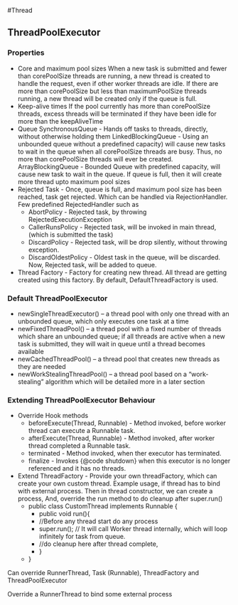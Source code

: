 #Thread

## ThreadPoolExecutor
### Properties
- Core and maximum pool sizes
  When a new task is submitted and fewer than corePoolSize threads are running, a new thread is created to handle the request, even if other worker threads are idle.  If there are more than corePoolSize but less than maximumPoolSize threads running, a new thread will be created only if the queue is full.
- Keep-alive times
  If the pool currently has more than corePoolSize threads, excess threads will be terminated if they have been idle for more than the keepAliveTime
- Queue
  SynchronousQueue - Hands off tasks to threads, directly, without otherwise holding them
  LinkedBlockingQueue - Using an unbounded queue without a predefined capacity) will cause new tasks to wait in the queue when all corePoolSize threads are busy. Thus, no more than corePoolSize threads will ever be created.
  ArrayBlockingQueue - Bounded Queue with predefined capacity, will cause new task to wait in the queue. If queue is full, then it will create more thread upto maximum pool sizes
- Rejected Task - Once, queue is full, and maximum pool size has been reached, task get rejected. Which can be handled via RejectionHandler. Few predefined RejectedHandler such as 
  - AbortPolicy - Rejected task, by throwing RejectedExecutionException
  - CallerRunsPolicy - Rejected task, will be invoked in main thread, (which is submitted the task)
  - DiscardPolicy - Rejected task, will be drop silently, without throwing exception.
  - DiscardOldestPolicy - Oldest task in the queue, will be discarded. Now, Rejected task, will be added to queue.
- Thread Factory - Factory for creating new thread. All thread are getting created using this factory. By default, DefaultThreadFactory is used.

### Default ThreadPoolExecutor
- newSingleThreadExecutor() – a thread pool with only one thread with an unbounded queue, which only executes one task at a time
- newFixedThreadPool() – a thread pool with a fixed number of threads which share an unbounded queue; if all threads are active when a new task is submitted, they will wait in queue until a thread becomes available
- newCachedThreadPool() – a thread pool that creates new threads as they are needed
- newWorkStealingThreadPool() – a thread pool based on a “work-stealing” algorithm which will be detailed more in a later section

### Extending ThreadPoolExecutor Behaviour
- Override Hook methods
  - beforeExecute(Thread, Runnable) - Method invoked, before worker thread can execute a Runnable task.
  - afterExecute(Thread, Runnable) - Method invoked, after worker thread completed a Runnable task.
  - terminated - Method invoked, when ther executor has terminated. 
  - finalize - Invokes {@code shutdown} when this executor is no longer referenced and it has no threads.
- Extend ThreadFactory - Provide your own threadFactory, which can create your own custom thread. Example usage, if thread has to bind with external process. Then in thread constructor, we can create a process, And, override the run method to do cleanup after super.run()
  - public class CustomThread implements Runnable {
      - public void run(){
      - //Before any thread start do any process
      - super.run(); // It will call Worker thread internally, which will loop infinitely for task from queue.
      - //do cleanup here after thread complete, 
      - }
  - }
  
Can override RunnerThread, Task (Runnable), ThreadFactory and ThreadPoolExecutor

Override a RunnerThread to bind some external process